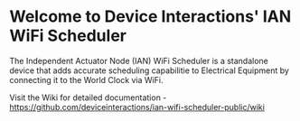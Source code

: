 # Welcome to Device Interactions' IAN WiFi Scheduler

The Independent Actuator Node (IAN) WiFi Scheduler is a standalone device that adds accurate scheduling capabilitie to Electrical Equipment by connecting it to the World Clock via WiFi.

Visit the Wiki for detailed documentation - https://github.com/deviceinteractions/ian-wifi-scheduler-public/wiki
